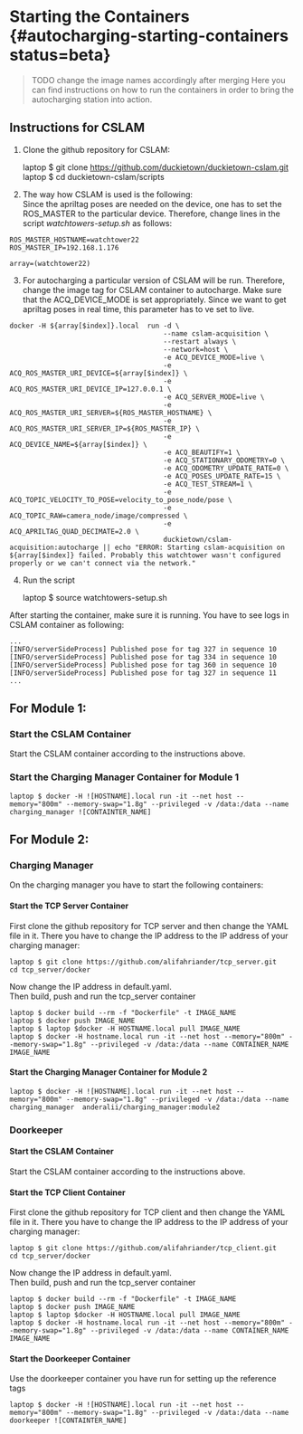 # Starting the Containers {#autocharging-starting-containers status=beta}
>TODO change the image names accordingly after merging
Here you can find instructions on how to run the containers in order to bring the autocharging station into action.

## Instructions for CSLAM 
1) Clone the github repository for CSLAM:

    laptop $ git clone https://github.com/duckietown/duckietown-cslam.git  
    laptop $ cd duckietown-cslam/scripts 

2) The way how CSLAM is used is the following:  
Since the apriltag poses are needed on the device, one has to set the ROS_MASTER to the particular device. Therefore,
change lines in the script _watchtowers-setup.sh_ as follows:

```
ROS_MASTER_HOSTNAME=watchtower22  
ROS_MASTER_IP=192.168.1.176

array=(watchtower22)
```  
3) For autocharging a particular version of CSLAM will be run. Therefore, change the image tag for CSLAM container to autocharge. Make sure that the ACQ_DEVICE_MODE is set appropriately. Since we want to get apriltag poses in real time, this parameter has to ve set to live.


```
docker -H ${array[$index]}.local  run -d \
                                      --name cslam-acquisition \
                                      --restart always \
                                      --network=host \
                                      -e ACQ_DEVICE_MODE=live \
                                      -e ACQ_ROS_MASTER_URI_DEVICE=${array[$index]} \
                                      -e ACQ_ROS_MASTER_URI_DEVICE_IP=127.0.0.1 \
                                      -e ACQ_SERVER_MODE=live \
                                      -e ACQ_ROS_MASTER_URI_SERVER=${ROS_MASTER_HOSTNAME} \
                                      -e ACQ_ROS_MASTER_URI_SERVER_IP=${ROS_MASTER_IP} \
                                      -e ACQ_DEVICE_NAME=${array[$index]} \
                                      -e ACQ_BEAUTIFY=1 \
                                      -e ACQ_STATIONARY_ODOMETRY=0 \
                                      -e ACQ_ODOMETRY_UPDATE_RATE=0 \
                                      -e ACQ_POSES_UPDATE_RATE=15 \
                                      -e ACQ_TEST_STREAM=1 \
                                      -e ACQ_TOPIC_VELOCITY_TO_POSE=velocity_to_pose_node/pose \
                                      -e ACQ_TOPIC_RAW=camera_node/image/compressed \
                                      -e ACQ_APRILTAG_QUAD_DECIMATE=2.0 \
                                      duckietown/cslam-acquisition:autocharge || echo "ERROR: Starting cslam-acquisition on ${array[$index]} failed. Probably this watchtower wasn't configured properly or we can't connect via the network."
```

4) Run the script 

    laptop $ source watchtowers-setup.sh 
  
After starting the container, make sure it is running. You have to see logs in CSLAM container as following:

```
...
[INFO/serverSideProcess] Published pose for tag 327 in sequence 10
[INFO/serverSideProcess] Published pose for tag 334 in sequence 10
[INFO/serverSideProcess] Published pose for tag 360 in sequence 10
[INFO/serverSideProcess] Published pose for tag 327 in sequence 11
...

```


## For Module 1:

### Start the CSLAM Container
Start the CSLAM container according to the instructions above.

### Start the Charging Manager Container for Module 1

    laptop $ docker -H ![HOSTNAME].local run -it --net host --memory="800m" --memory-swap="1.8g" --privileged -v /data:/data --name charging_manager ![CONTAINTER_NAME] 

## For Module 2:

### Charging Manager  
On the charging manager you have to start the following containers: 

#### Start the TCP Server Container 

First clone the github repository for TCP server and then change the YAML file in it. There you have to change the IP address to the IP address of your charging manager:

    laptop $ git clone https://github.com/alifahriander/tcp_server.git
    cd tcp_server/docker 

Now change the IP address in default.yaml.  
Then build, push and run the tcp_server container 

    laptop $ docker build --rm -f "Dockerfile" -t IMAGE_NAME  
    laptop $ docker push IMAGE_NAME  
    laptop $ laptop $docker -H HOSTNAME.local pull IMAGE_NAME  
    laptop $ docker -H hostname.local run -it --net host --memory="800m" --memory-swap="1.8g" --privileged -v /data:/data --name CONTAINER_NAME IMAGE_NAME


#### Start the Charging Manager Container for Module 2

    laptop $ docker -H ![HOSTNAME].local run -it --net host --memory="800m" --memory-swap="1.8g" --privileged -v /data:/data --name charging_manager  anderalii/charging_manager:module2

### Doorkeeper 

#### Start the CSLAM Container  
Start the CSLAM container according to the instructions above.

#### Start the TCP Client Container 

First clone the github repository for TCP client and then change the YAML file in it. There you have to change the IP address to the IP address of your charging manager:

    laptop $ git clone https://github.com/alifahriander/tcp_client.git
    cd tcp_server/docker 

Now change the IP address in default.yaml.  
Then build, push and run the tcp_server container 

    laptop $ docker build --rm -f "Dockerfile" -t IMAGE_NAME  
    laptop $ docker push IMAGE_NAME  
    laptop $ laptop $docker -H HOSTNAME.local pull IMAGE_NAME  
    laptop $ docker -H hostname.local run -it --net host --memory="800m" --memory-swap="1.8g" --privileged -v /data:/data --name CONTAINER_NAME IMAGE_NAME  


#### Start the Doorkeeper Container  
Use the doorkeeper container you have run for setting up the reference tags 

    laptop $ docker -H ![HOSTNAME].local run -it --net host --memory="800m" --memory-swap="1.8g" --privileged -v /data:/data --name doorkeeper ![CONTAINTER_NAME] 
